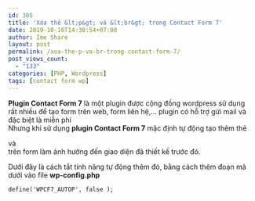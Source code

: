 ```yaml
---
id: 305
title: 'Xóa thẻ &lt;p&gt; và &lt;br&gt; trong Contact Form 7'
date: 2019-10-16T14:38:54+07:00
author: Ime Share
layout: post
permalink: /xoa-the-p-va-br-trong-contact-form-7/
post_views_count:
  - "133"
categories: [PHP, Wordpress]
tags: [contact form wp]
---
```

**Plugin Contact Form 7** là một plugin được cộng đồng wordpress sử dụng rất nhiều để tạo form trên web, form liên hệ,&#8230; plugin có hỗ trợ gửi mail và đặc biệt là miễn phí  
Nhưng khi sử dụng **plugin Contact Form 7** mặc định tự động tạo thêm thẻ <span style="color: #800000;"><strong><p></strong></span> và <span style="color: #800000;"><strong><br></strong></span> trên form làm ảnh hưởng đến giao diện đã thiết kế trước đó.

Dưới đây là cách tắt tính năng tự động thêm đó, bằng cách thêm đoạn mã dưới vào file **wp-config.php**

```
define('WPCF7_AUTOP', false );
```

<div id="gtx-trans" style="position: absolute; left: 236px; top: 175px;">
  <div class="gtx-trans-icon">
  </div>
</div>